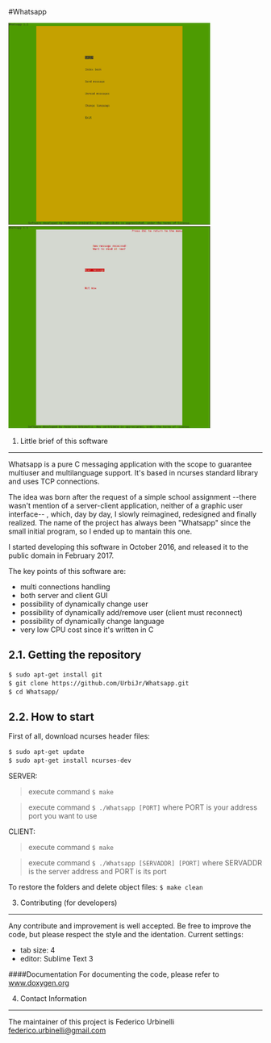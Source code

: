 #Whatsapp

<img src="whatsapp_client_demo_1.png" height="400px" width="400px"/>
<img src="whatsapp_client_demo_2.png" height="400px" width="400px"/>

1. Little brief of this software
----------------------------------

Whatsapp is a pure C messaging application with the scope to guarantee multiuser and multilanguage support.
It's based in ncurses standard library and uses TCP connections.

The idea was born after the request of a simple school assignment --there wasn't mention of a server-client application, neither of a graphic user interface-- , which, day by day, I slowly reimagined, redesigned and finally realized.
The name of the project has always been "Whatsapp" since the small initial program, so I ended up to mantain this one.

I started developing this software in October 2016, and released it to the public domain in February 2017.

The key points of this software are:
- multi connections handling
- both server and client GUI
- possibility of dynamically change user
- possibility of dynamically add/remove user (client must reconnect)
- possibility of dynamically change language
- very low CPU cost since it's written in C

2.1. Getting the repository
---------------------------

```sh
$ sudo apt-get install git
$ git clone https://github.com/UrbiJr/Whatsapp.git
$ cd Whatsapp/
```
2.2. How to start
-----------------

First of all, download ncurses header files:
```sh
$ sudo apt-get update
$ sudo apt-get install ncurses-dev
```
SERVER:
> execute command `$ make`

> execute command `$ ./Whatsapp [PORT]` where PORT is your address port you want to use

CLIENT:
> execute command `$ make`

> execute command `$ ./Whatsapp [SERVADDR] [PORT]` where SERVADDR is the server address and PORT is its port

To restore the folders and delete object files: `$ make clean`


3. Contributing (for developers)
----------------------------------

Any contribute and improvement is well accepted.
Be free to improve the code, but please respect the style and the identation.
Current settings:
- tab size: 4
- editor: Sublime Text 3

####Documentation
For documenting the code, please refer to www.doxygen.org


4. Contact Information
------------------------

The maintainer of this project is Federico Urbinelli <federico.urbinelli@gmail.com>
